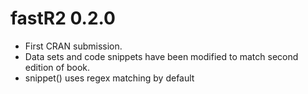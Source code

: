 # fastR2 0.2.0

* First CRAN submission.
* Data sets and code snippets have been modified to match second edition of book.
* snippet() uses regex matching by default



